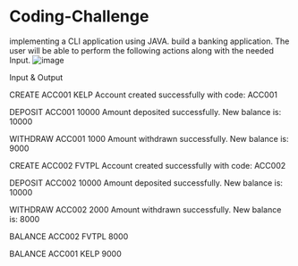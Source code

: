 # Coding-Challenge
implementing a CLI application using JAVA.
build a banking application. The user will be able to perform the following actions along with
the needed Input.
![image](https://user-images.githubusercontent.com/110668796/216067243-33b4b14a-8bbd-4f01-8190-e43d2fc7e5cc.png)

Input & Output

CREATE ACC001 KELP
Account created successfully with code: ACC001

DEPOSIT ACC001 10000
Amount deposited successfully. New balance is: 10000

WITHDRAW ACC001 1000
Amount withdrawn successfully. New balance is: 9000

CREATE ACC002 FVTPL
Account created successfully with code: ACC002

DEPOSIT ACC002 10000
Amount deposited successfully. New balance is: 10000

WITHDRAW ACC002 2000
Amount withdrawn successfully. New balance is: 8000

BALANCE ACC002
FVTPL 8000

BALANCE ACC001
KELP 9000
